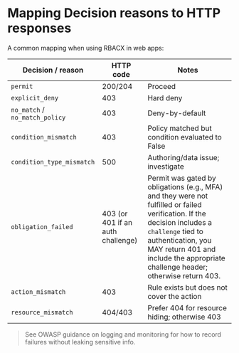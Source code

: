 # Mapping Decision reasons to HTTP responses

A common mapping when using RBACX in web apps:

| Decision / reason                         | HTTP code | Notes |
|-------------------------------------------|-----------|-------|
| `permit`                                  | 200/204   | Proceed |
| `explicit_deny`                           | 403       | Hard deny |
| `no_match` / `no_match_policy`            | 403       | Deny-by-default |
| `condition_mismatch`                      | 403       | Policy matched but condition evaluated to False |
| `condition_type_mismatch`                 | 500       | Authoring/data issue; investigate |
| `obligation_failed`                       | 403 (or 401 if an auth challenge) | Permit was gated by obligations (e.g., MFA) and they were not fulfilled or failed verification. If the decision includes a `challenge` tied to authentication, you MAY return 401 and include the appropriate challenge header; otherwise return 403. |
| `action_mismatch`                         | 403       | Rule exists but does not cover the action |
| `resource_mismatch`                       | 404/403   | Prefer 404 for resource hiding; otherwise 403 |

> See OWASP guidance on logging and monitoring for how to record failures without leaking sensitive info.

